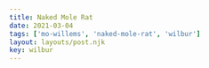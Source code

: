 ```yaml
---
title: Naked Mole Rat
date: 2021-03-04
tags: ['mo-willems', 'naked-mole-rat', 'wilbur']
layout: layouts/post.njk
key: wilbur
---
```


